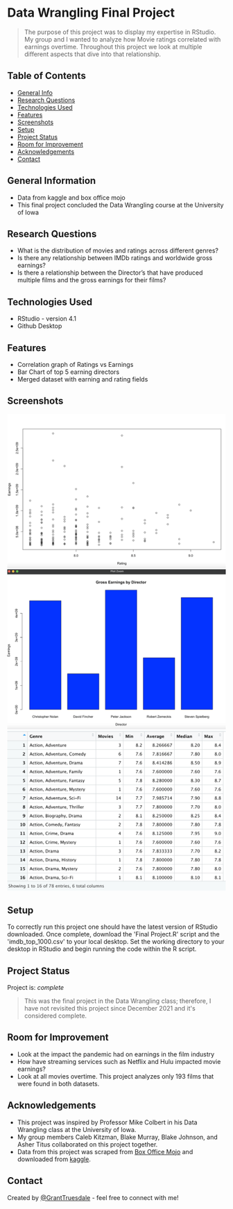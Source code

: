 # Data Wrangling Final Project
> The purpose of this project was to display my expertise in RStudio. My group and I wanted to analyze how Movie ratings correlated with earnings overtime. Throughout this project we look at multiple different aspects that dive into that relationship. 

## Table of Contents
* [General Info](#general-information)
* [Research Questions](#research-questions)
* [Technologies Used](#technologies-used)
* [Features](#features)
* [Screenshots](#screenshots)
* [Setup](#Setup)
* [Project Status](#project-status)
* [Room for Improvement](#room-for-improvement)
* [Acknowledgements](#acknowledgements)
* [Contact](#contact)

## General Information
- Data from kaggle and box office mojo
- This final project concluded the Data Wrangling course at the University of Iowa

## Research Questions
- What is the distribution of movies and ratings across different genres? 
- Is there any relationship between IMDb ratings and worldwide gross earnings?
- Is there a relationship between the Director’s that have produced multiple films and the gross earnings for their films? 

## Technologies Used
- RStudio - version 4.1
- Github Desktop

## Features
- Correlation graph of Ratings vs Earnings
- Bar Chart of top 5 earning directors
- Merged dataset with earning and rating fields


## Screenshots
![Rating vs Earning Correlation](./images/correlation.png)
![Profitable Directors](./images/directors.png)
![Ratings by Genre](./images/GenreRating.png)

## Setup
To correctly run this project one should have the latest version of RStudio downloaded. Once complete, download the 'Final Project.R' script and the 'imdb_top_1000.csv' to your local desktop. Set the working directory to your desktop in RStudio and begin running the code within the R script. 

## Project Status
Project is: _complete_
> This was the final project in the Data Wrangling class; therefore, I have not revisited this project since December 2021 and it's considered complete. 

## Room for Improvement
- Look at the impact the pandemic had on earnings in the film industry
- How have streaming services such as Netflix and Hulu impacted movie earnings?
- Look at all movies overtime. This project analyzes only 193 films that were found in both datasets. 

## Acknowledgements
- This project was inspired by Professor Mike Colbert in his Data Wrangling class at the University of Iowa. 
- My group members Caleb Kitzman, Blake Murray, Blake Johnson, and Asher Titus collaborated on this project together. 
- Data from this project was scraped from [Box Office Mojo](https://www.boxofficemojo.com/chart/ww_top_lifetime_gross/?ref_=bo_lnav_hm_shrt) and downloaded from [kaggle](https://www.kaggle.com/harshitshankhdhar/imdb-dataset-of-top-1000-movies-and-tv-shows).

## Contact
Created by [@GrantTruesdale](https://www.linkedin.com/in/grant-truesdale-330612154/) - feel free to connect with me!
